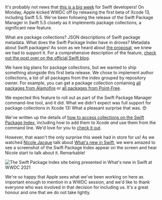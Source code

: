 
It's probably not news that [this is a big week](https://developer.apple.com/wwdc21/) for Swift developers! On Monday, Apple kicked WWDC off by releasing the first beta of Xcode 13, including Swift 5.5. We've been following the release of the Swift Package Manager in Swift 5.5 closely as it implements package collections, a significant new feature.

What are package collections? JSON descriptions of Swift package metadata. What does the Swift Package Index have in droves? Metadata about Swift packages! As soon as we heard about [the proposal](https://forums.swift.org/t/se-0291-package-collections/41905), we knew we had to support it. For a comprehensive description of the feature, [check out the post over on the official Swift blog](https://swift.org/blog/package-collections/).

We have big plans for package collections, but we wanted to ship something alongside this first beta release. We chose to implement author collections, a list of all packages from the index grouped by repository owner. For example, you can get a package collection containing [all packages from Alamofire](https://swiftpackageindex.com/Alamofire) or [all packages from Point-Free](https://swiftpackageindex.com/pointfreeco).

We expected this feature to roll out as part of the Swift Package Manager command-line tool, and it did. What we didn't expect was full support for package collections in Xcode 13! What a pleasant surprise that was. 😍

We've written up the details of [how to access collections on the Swift Package Index](https://swiftpackageindex.com/package-collections), including how to add them to Xcode _and_ use them from the command line. We'd love for you to [check it out](https://swiftpackageindex.com/package-collections).

However, that wasn't the only surprise this week had in store for us! As we watched [Nicole Jacque](https://twitter.com/racer_girl27) talk about [What's new in Swift](https://developer.apple.com/videos/play/wwdc2021/10192/), we were amazed to see a screenshot of the Swift Package Index appear on the screen and hear Nicole start to talk about it. Remarkable!

<picture class="shadow">
  <source srcset="/images/blog/swift-package-index-whats-new-in-swift-wwdc-2021~dark.png" media="(prefers-color-scheme: dark)">
  <img src="/images/blog/swift-package-index-whats-new-in-swift-wwdc-2021~light.png" alt="The Swift Package Index site being presented in What's new in Swift at WWDC 2021">
</picture>

We're so happy that Apple sees what we've been working on here as important enough to mention in a WWDC session, and we'd like to thank everyone who was involved in that decision for including us. It's a great honour and one that we do not take lightly.
